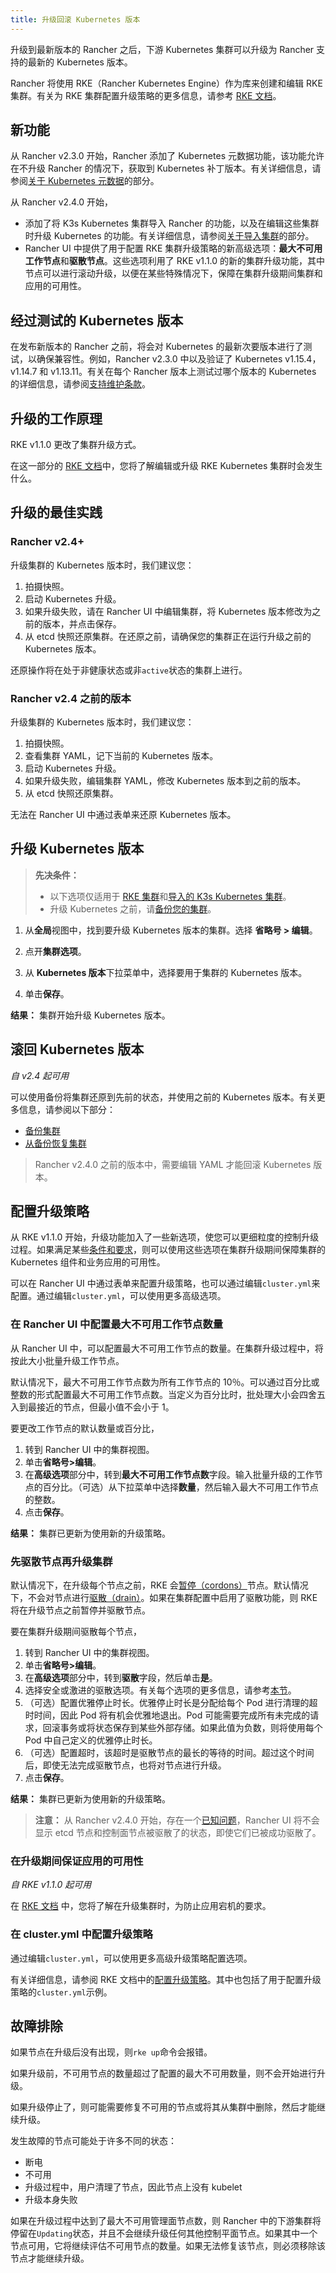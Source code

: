```yaml
---
title: 升级回滚 Kubernetes 版本
---
```


升级到最新版本的 Rancher 之后，下游 Kubernetes 集群可以升级为 Rancher 支持的最新的 Kubernetes 版本。

Rancher 将使用 RKE（Rancher Kubernetes Engine）作为库来创建和编辑 RKE 集群。有关为 RKE 集群配置升级策略的更多信息，请参考 [RKE 文档](http://docs.rancher.com/docs/rke/latest/en/)。

## 新功能

从 Rancher v2.3.0 开始，Rancher 添加了 Kubernetes 元数据功能，该功能允许在不升级 Rancher 的情况下，获取到 Kubernetes 补丁版本。有关详细信息，请参阅[关于 Kubernetes 元数据](/docs/admin-settings/k8s-metadata/_index)的部分。

从 Rancher v2.4.0 开始，

- 添加了将 K3s Kubernetes 集群导入 Rancher 的功能，以及在编辑这些集群时升级 Kubernetes 的功能。有关详细信息，请参阅[关于导入集群](/docs/cluster-provisioning/imported-clusters/_index)的部分。
- Rancher UI 中提供了用于配置 RKE 集群升级策略的新高级选项：**最大不可用工作节点**和**驱散节点**。这些选项利用了 RKE v1.1.0 的新的集群升级功能，其中节点可以进行滚动升级，以便在某些特殊情况下，保障在集群升级期间集群和应用的可用性。

## 经过测试的 Kubernetes 版本

在发布新版本的 Rancher 之前，将会对 Kubernetes 的最新次要版本进行了测试，以确保兼容性。例如，Rancher v2.3.0 中以及验证了 Kubernetes v1.15.4，v1.14.7 和 v1.13.11。有关在每个 Rancher 版本上测试过哪个版本的 Kubernetes 的详细信息，请参阅[支持维护条款](https://rancher.com/support-maintenance-terms/all-supported-versions/)。

## 升级的工作原理

RKE v1.1.0 更改了集群升级方式。

在这一部分的 [RKE 文档](http://docs.rancher.com/docs/rke/latest/en/upgrades/how-upgrades-work)中，您将了解编辑或升级 RKE Kubernetes 集群时会发生什么。

## 升级的最佳实践

### Rancher v2.4+

升级集群的 Kubernetes 版本时，我们建议您：

1. 拍摄快照。
1. 启动 Kubernetes 升级。
1. 如果升级失败，请在 Rancher UI 中编辑集群，将 Kubernetes 版本修改为之前的版本，并点击保存。
1. 从 etcd 快照还原集群。在还原之前，请确保您的集群正在运行升级之前的 Kubernetes 版本。

还原操作将在处于非健康状态或非`active`状态的集群上进行。

### Rancher v2.4 之前的版本

升级集群的 Kubernetes 版本时，我们建议您：

1. 拍摄快照。
1. 查看集群 YAML，记下当前的 Kubernetes 版本。
1. 启动 Kubernetes 升级。
1. 如果升级失败，编辑集群 YAML，修改 Kubernetes 版本到之前的版本。
1. 从 etcd 快照还原集群。

无法在 Rancher UI 中通过表单来还原 Kubernetes 版本。

## 升级 Kubernetes 版本

> **先决条件：**
>
> - 以下选项仅适用于 [RKE 集群](/docs/cluster-provisioning/rke-clusters/_index)和[导入的 K3s Kubernetes 集群](/docs/cluster-provisioning/imported-clusters/_index)。
> - 升级 Kubernetes 之前，请[备份您的集群](/docs/backups/_index)。

1. 从**全局**视图中，找到要升级 Kubernetes 版本的集群。选择 **省略号 > 编辑**。

1. 点开**集群选项**。

1. 从 **Kubernetes 版本**下拉菜单中，选择要用于集群的 Kubernetes 版本。

1. 单击**保存**。

**结果：** 集群开始升级 Kubernetes 版本。

## 滚回 Kubernetes 版本

_自 v2.4 起可用_

可以使用备份将集群还原到先前的状态，并使用之前的 Kubernetes 版本。有关更多信息，请参阅以下部分：

- [备份集群](/docs/cluster-admin/backing-up-etcd/_index)
- [从备份恢复集群](/docs/cluster-admin/restoring-etcd/_index)

> Rancher v2.4.0 之前的版本中，需要编辑 YAML 才能回滚 Kubernetes 版本。

## 配置升级策略

从 RKE v1.1.0 开始，升级功能加入了一些新选项，使您可以更细粒度的控制升级过程。如果满足某些[条件和要求](http://docs.rancher.com/docs/rke/latest/en/upgrades/maintaining-availability)，则可以使用这些选项在集群升级期间保障集群的 Kubernetes 组件和业务应用的可用性。

可以在 Rancher UI 中通过表单来配置升级策略，也可以通过编辑`cluster.yml`来配置。通过编辑`cluster.yml`，可以使用更多高级选项。

### 在 Rancher UI 中配置最大不可用工作节点数量

从 Rancher UI 中，可以配置最大不可用工作节点的数量。在集群升级过程中，将按此大小批量升级工作节点。

默认情况下，最大不可用工作节点数为所有工作节点的 10％。可以通过百分比或整数的形式配置最大不可用工作节点数。当定义为百分比时，批处理大小会四舍五入到最接近的节点，但最小值不会小于 1。

要更改工作节点的默认数量或百分比，

1. 转到 Rancher UI 中的集群视图。
1. 单击**省略号>编辑**。
1. 在**高级选项**部分中，转到**最大不可用工作节点数**字段。输入批量升级的工作节点的百分比。（可选）从下拉菜单中选择**数量**，然后输入最大不可用工作节点的整数。
1. 点击**保存**。

**结果：** 集群已更新为使用新的升级策略。

### 先驱散节点再升级集群

默认情况下，在升级每个节点之前，RKE 会[暂停（cordons）](https://kubernetes.io/docs/concepts/architecture/nodes/#manual-node-administration)节点。默认情况下，不会对节点进行[驱散（drain）](https://kubernetes.io/docs/tasks/administer-cluster/safely-drain-node/)。如果在集群配置中启用了驱散功能，则 RKE 将在升级节点之前暂停并驱散节点。

要在集群升级期间驱散每个节点，

1. 转到 Rancher UI 中的集群视图。
1. 单击**省略号>编辑**。
1. 在**高级选项**部分中，转到**驱散**字段，然后单击**是**。
1. 选择安全或激进的驱散选项。有关每个选项的更多信息，请参考[本节](/docs/cluster-admin/nodes/_index)。
1. （可选）配置优雅停止时长。优雅停止时长是分配给每个 Pod 进行清理的超时时间，因此 Pod 将有机会优雅地退出。Pod 可能需要完成所有未完成的请求，回滚事务或将状态保存到某些外部存储。如果此值为负数，则将使用每个 Pod 中自己定义的优雅停止时长。
1. （可选）配置超时，该超时是驱散节点的最长的等待的时间。超过这个时间后，即使无法完成驱散节点，也将对节点进行升级。
1. 点击**保存**。

**结果：** 集群已更新为使用新的升级策略。

> **注意：** 从 Rancher v2.4.0 开始，存在一个[已知问题](https://github.com/rancher/rancher/issues/25478)，Rancher UI 将不会显示 etcd 节点和控制面节点被驱散了的状态，即使它们已被成功驱散了。

### 在升级期间保证应用的可用性

_自 RKE v1.1.0 起可用_

在 [RKE 文档](http://docs.rancher.com/docs/rke/latest/en/upgrades/maintaining-availability/) 中，您将了解在升级集群时，为防止应用宕机的要求。

### 在 cluster.yml 中配置升级策略

通过编辑`cluster.yml`，可以使用更多高级升级策略配置选项。

有关详细信息，请参阅 RKE 文档中的[配置升级策略](http://docs.rancher.com/docs/rke/latest/en/upgrades/configuring-strategy)。其中也包括了用于配置升级策略的`cluster.yml`示例。

## 故障排除

如果节点在升级后没有出现，则`rke up`命令会报错。

如果升级前，不可用节点的数量超过了配置的最大不可用数量，则不会开始进行升级。

如果升级停止了，则可能需要修复不可用的节点或将其从集群中删除，然后才能继续升级。

发生故障的节点可能处于许多不同的状态：

- 断电
- 不可用
- 升级过程中，用户清理了节点，因此节点上没有 kubelet
- 升级本身失败

如果在升级过程中达到了最大不可用管理面节点数，则 Rancher 中的下游集群将停留在`Updating`状态，并且不会继续升级任何其他控制平面节点。如果其中一个节点可用，它将继续评估不可用节点的数量。如果无法修复该节点，则必须移除该节点才能继续升级。
